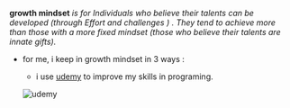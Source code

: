 
 **growth mindset** *is for Individuals who believe their talents can be developed (through Effort and challenges ) .  They tend to achieve more than those with a more fixed mindset (those who believe their talents are innate gifts).*

- for me, i keep in growth mindset in 3 ways :
  - i use [udemy](https://www.udemy.com/) to improve my skills in programing.
  
  
  ![udemy](https://about.udemy.com/wp-content/uploads/2017/10/NewUlogo-large-1.png)
  
